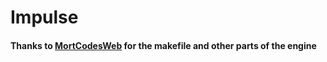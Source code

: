 # Impulse

#### Thanks to [MortCodesWeb](https://github.com/mortcodesweb) for the makefile and other parts of the engine
